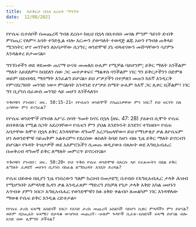 ```yaml
---
title:  ከይቅርታ በኋላ ዕረፍት ማግኘት
date:  12/08/2021
---
```


የዮሴፍ ቤተሰቦች በመጨረሻ ግብፅ ደረሱ። ከዚህ በኋላ በቤተሰቡ መሃል ምንም ዓይነት ድብቅ ምስጢር የለም። አባት ተገድሏል ብሎ እርሙን ያወጣለት ተወዳጅ ልጁ አሁን የግብፅ ጠቅላይ ሚንስትር ሆኖ መገኘቱን ለአባታቸው ሲነግሩ; ወንድሞቹ ያኔ ብላቴናውን መሸጣቸውን ሳያምኑ እንዳልቀረ ይታመናል።

ግንኙነቶችን ወደ ቀደመው ጤናማ ሁናቴ መመለስ ሁሌም የሚቻል ባይሆንም; ይቅር ማለት አንችልም ማለት አይደለም። ከበደለን ሰው ጋር መተቃቀፍና ማልቀስ ባንችልም ነገር ግን ይቅርታችንን በድምፅ ወይም በደብዳቤ ማሰማት እንፈልግ ይሆናል። ይህ ሥቃያችን በተቻለን መጠን ከእኛ እንዲርቅ የምናደርግበት መንገድ ነው። ምናልባት አንዳንድ የሥቃይ ስሜት ሁሌም ከእኛ ጋር ሊቀር ቢችልም፤ ነገር ግን ቢያንስ በፈውስ መንገድ ላይ መሆን እንችላለን።

`ጥቅሶቹን ያንብቡ: ዘፍ. 50:15-21። የዮሴፍን ወንድሞች ያስጨነቃቸው ምን ነበር? ይህ ፍርሃት ስለ ራሳቸው ምን ይናገራል?`

የዮሴፍ ወንድሞች በግብፅ አሥራ ሰባት ዓመት ከኖሩ በኋላ (ዘፍ. 47: 28) ያዕቆብ ሲሞት ዮሴፍ ይበቀለናል የሚል ስጋት አደረባቸው። ዮሴፍን ምን ያህል እንደጎዱት እንደገና ተገነዘቡ። ዮሴፍ አባታቸው ከሞተ በኋላ ይቅር እንዳላቸው ዳግመኛ አረጋገጠላቸው። ይህ የማነቃቂያ ቃል ለዮሴፍም ሆነ ለወንድሞቹ ሳይጠቅም አልቀረም። የደረሰው ቁስለት ከባድ ከሆነ ብዙ ጊዜ ይቅር ማለት ይኖርብን ይሆናል። የጉዳት ትዝታዎች ወደ አእምሮአችን ሲመጡ ወዲያውኑ በጸሎት ወደ እግዚአብሔር በመቅረብ ዳግመኛ ይቅር ለማለት መምረጥ ይኖርብናል።

`ጥቅሶቹን ያንብቡ: ዘፍ. 50:20። ይህ ጥቅስ ዮሴፍ ወንድሞቹ በእርሱ ላይ የፈጸሙትን በደል ይቅር ለማለት ፈቃደኛ መሆኑን ቢያንስ በከፊል ለማስረዳት እንዴት ይረዳል?`

ዮሴፍ ህይወቱ በዚያን ጊዜ የነበረውን ዓለም ከረሀብ በመታደግ; ቤተሰቡ የእግዚአብሔር ታላቅ ሕዝብ የሚሆንበት አምላካዊ ኪዳን ቃል እንዲፈጸም ማድረግ ያስቻለ የጌታ ታላቅ እቅድ አካል መሆኑን አጥብቆ ያምን ነበር። እግዚአብሔር የወንድሞቹን ክፉ ዕቅድ ቀልብሶ ለመልካም ነገር እንዳዋለው ማወቁ ዮሴፍ ይቅር እንዲል ረድቶታል።

`የዮሴፍ ታሪክ ፍጻሜ አስደሳች ነበር። የአንድ ታሪክ መጨረሻ አስደሳች ሳይሆን ሲቀር ምላሻችን ምን ይሆናል? ወይም በኃጢአት ፍጻሜና በታላቁ ውዝግብ መጨረሻ--ሁሉም ጉዳዮች ሲፈቱ-አስደሳች ፍጻሜ ይሆናል ብሎ አንድ ሰው ሊሞግት ይችላል?`